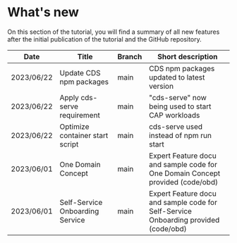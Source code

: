 # What's new 

On this section of the tutorial, you will find a summary of all new features after the initial publication of the tutorial and the GitHub repository. 

| Date       | Title                             | Branch       | Short description                             |
|------------|-----------------------------------|--------------|-----------------------------------------------|
| 2023/06/22 | Update CDS npm packages | main | CDS npm packages updated to latest version |
| 2023/06/22 | Apply cds-serve requirement | main | "cds-serve" now being used to start CAP workloads |
| 2023/06/22 | Optimize container start script | main | cds-serve used instead of npm run start |
| 2023/06/01 | One Domain Concept | main | Expert Feature docu and sample code for One Domain Concept provided (code/obd) |
| 2023/06/01 | Self-Service Onboarding Service | main | Expert Feature docu and sample code for Self-Service Onboarding provided (code/obd) |
